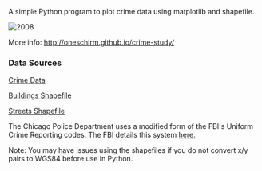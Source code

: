 A simple Python program to plot crime data using matplotlib and shapefile. 

![2008](https://raw.github.com/oneschirm/crime-study/master/Cabrini_Green/Cabrini_Green_2008.png)

More info:
http://oneschirm.github.io/crime-study/

### Data Sources
[Crime Data](https://data.cityofchicago.org/Public-Safety/Crimes-2001-to-present/ijzp-q8t2)

[Buildings Shapefile](https://data.cityofchicago.org/Buildings/Building-Footprints/6mpq-sfwi) 

[Streets Shapefile](https://data.cityofchicago.org/Transportation/Street-Center-Lines/6imu-meau)

The Chicago Police Department uses a modified form of the FBI's Uniform Crime Reporting codes. The FBI details this system [here.](www2.fbi.gov/ucr/handbook/ucrhandbook04.pdf)

Note: You may have issues using the shapefiles if you do not convert x/y pairs to WGS84 before use in Python. 
